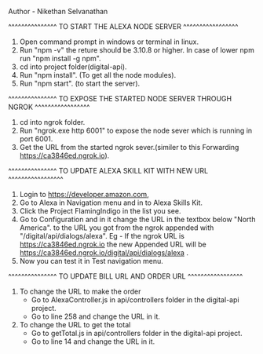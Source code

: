 Author - Nikethan Selvanathan

^^^^^^^^^^^^^^^  TO START THE ALEXA NODE SERVER  ^^^^^^^^^^^^^^^^^
1) Open command prompt in windows or terminal in linux.
2) Run "npm -v" the reture should be 3.10.8 or higher. In case of lower npm run "npm install -g npm".
3) cd into project folder(digital-api).
4) Run "npm install". (To get all the node modules).
5) Run "npm start". (to start the server).


^^^^^^^^^^^^^^^  TO EXPOSE THE STARTED NODE SERVER THROUGH NGROK ^^^^^^^^^^^^^^^^^
1) cd into ngrok folder.
2) Run "ngrok.exe http 6001" to expose the node sever which is running in port 6001.
3) Get the URL from the started ngrok sever.(similer to this Forwarding                    https://ca3846ed.ngrok.io).


^^^^^^^^^^^^^^^  TO UPDATE ALEXA SKILL KIT WITH NEW URL ^^^^^^^^^^^^^^^^^
1) Login to https://developer.amazon.com,
2) Go to Alexa in Navigation menu and in to Alexa Skills Kit.
3) Click the Project FlamingIndigo in the list you see.
4) Go to Configuration and in it change the URL in the textbox below "North America". to the URL you got from the ngrok appended with "/digital/api/dialogs/alexa".
	Eg - If the ngrok URL is https://ca3846ed.ngrok.io the new Appended URL will be https://ca3846ed.ngrok.io/digital/api/dialogs/alexa .
5) Now you can test it in Test navigation menu.


^^^^^^^^^^^^^^^  TO UPDATE BILL URL AND ORDER URL ^^^^^^^^^^^^^^^^^
1) To change the URL to make the order
	* Go to AlexaController.js in api/controllers folder in the digital-api project.
	* Go to line 258 and change the URL in it.
2) To change the URL to get the total
	* Go to getTotal.js in api/controllers folder in the digital-api project.
	* Go to line 14 and change the URL in it.